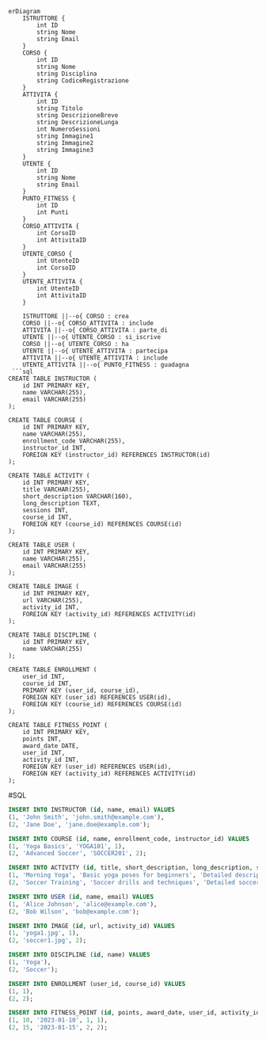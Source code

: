 ```mermaid
erDiagram
    ISTRUTTORE {
        int ID
        string Nome
        string Email
    }
    CORSO {
        int ID
        string Nome
        string Disciplina
        string CodiceRegistrazione
    }
    ATTIVITA {
        int ID
        string Titolo
        string DescrizioneBreve
        string DescrizioneLunga
        int NumeroSessioni
        string Immagine1
        string Immagine2
        string Immagine3
    }
    UTENTE {
        int ID
        string Nome
        string Email
    }
    PUNTO_FITNESS {
        int ID
        int Punti
    }
    CORSO_ATTIVITA {
        int CorsoID
        int AttivitaID
    }
    UTENTE_CORSO {
        int UtenteID
        int CorsoID
    }
    UTENTE_ATTIVITA {
        int UtenteID
        int AttivitaID
    }

    ISTRUTTORE ||--o{ CORSO : crea
    CORSO ||--o{ CORSO_ATTIVITA : include
    ATTIVITA ||--o{ CORSO_ATTIVITA : parte_di
    UTENTE ||--o{ UTENTE_CORSO : si_iscrive
    CORSO ||--o{ UTENTE_CORSO : ha
    UTENTE ||--o{ UTENTE_ATTIVITA : partecipa
    ATTIVITA ||--o{ UTENTE_ATTIVITA : include
    UTENTE_ATTIVITA ||--o{ PUNTO_FITNESS : guadagna
 ```sql
CREATE TABLE INSTRUCTOR (
    id INT PRIMARY KEY,
    name VARCHAR(255),
    email VARCHAR(255)
);

CREATE TABLE COURSE (
    id INT PRIMARY KEY,
    name VARCHAR(255),
    enrollment_code VARCHAR(255),
    instructor_id INT,
    FOREIGN KEY (instructor_id) REFERENCES INSTRUCTOR(id)
);

CREATE TABLE ACTIVITY (
    id INT PRIMARY KEY,
    title VARCHAR(255),
    short_description VARCHAR(160),
    long_description TEXT,
    sessions INT,
    course_id INT,
    FOREIGN KEY (course_id) REFERENCES COURSE(id)
);

CREATE TABLE USER (
    id INT PRIMARY KEY,
    name VARCHAR(255),
    email VARCHAR(255)
);

CREATE TABLE IMAGE (
    id INT PRIMARY KEY,
    url VARCHAR(255),
    activity_id INT,
    FOREIGN KEY (activity_id) REFERENCES ACTIVITY(id)
);

CREATE TABLE DISCIPLINE (
    id INT PRIMARY KEY,
    name VARCHAR(255)
);

CREATE TABLE ENROLLMENT (
    user_id INT,
    course_id INT,
    PRIMARY KEY (user_id, course_id),
    FOREIGN KEY (user_id) REFERENCES USER(id),
    FOREIGN KEY (course_id) REFERENCES COURSE(id)
);

CREATE TABLE FITNESS_POINT (
    id INT PRIMARY KEY,
    points INT,
    award_date DATE,
    user_id INT,
    activity_id INT,
    FOREIGN KEY (user_id) REFERENCES USER(id),
    FOREIGN KEY (activity_id) REFERENCES ACTIVITY(id)
);
```

#SQL

```sql
INSERT INTO INSTRUCTOR (id, name, email) VALUES
(1, 'John Smith', 'john.smith@example.com'),
(2, 'Jane Doe', 'jane.doe@example.com');

INSERT INTO COURSE (id, name, enrollment_code, instructor_id) VALUES
(1, 'Yoga Basics', 'YOGA101', 1),
(2, 'Advanced Soccer', 'SOCCER201', 2);

INSERT INTO ACTIVITY (id, title, short_description, long_description, sessions, course_id) VALUES
(1, 'Morning Yoga', 'Basic yoga poses for beginners', 'Detailed description of yoga poses...', 10, 1),
(2, 'Soccer Training', 'Soccer drills and techniques', 'Detailed soccer training plan...', 12, 2);

INSERT INTO USER (id, name, email) VALUES
(1, 'Alice Johnson', 'alice@example.com'),
(2, 'Bob Wilson', 'bob@example.com');

INSERT INTO IMAGE (id, url, activity_id) VALUES
(1, 'yoga1.jpg', 1),
(2, 'soccer1.jpg', 2);

INSERT INTO DISCIPLINE (id, name) VALUES
(1, 'Yoga'),
(2, 'Soccer');

INSERT INTO ENROLLMENT (user_id, course_id) VALUES
(1, 1),
(2, 2);

INSERT INTO FITNESS_POINT (id, points, award_date, user_id, activity_id) VALUES
(1, 10, '2023-01-10', 1, 1),
(2, 15, '2023-01-15', 2, 2);
```
